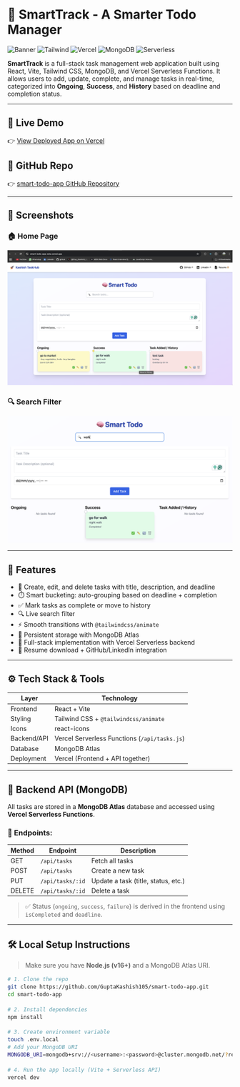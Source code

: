 # 🚀 SmartTrack - A Smarter Todo Manager

![Banner](https://img.shields.io/badge/Vite-Frontend-blueviolet?style=flat&logo=vite)
![Tailwind](https://img.shields.io/badge/TailwindCSS-Styles-blue?style=flat&logo=tailwindcss)
![Vercel](https://img.shields.io/badge/Deployed-Vercel-green?style=flat&logo=vercel)
![MongoDB](https://img.shields.io/badge/Backend-MongoDB-darkgreen?style=flat&logo=mongodb)
![Serverless](https://img.shields.io/badge/API-Vercel%20Serverless-black?style=flat&logo=vercel)

**SmartTrack** is a full-stack task management web application built using React, Vite, Tailwind CSS, MongoDB, and Vercel Serverless Functions. It allows users to add, update, complete, and manage tasks in real-time, categorized into **Ongoing**, **Success**, and **History** based on deadline and completion status.

---

## 🔗 Live Demo

👉 [View Deployed App on Vercel](https://smart-todo-app-fullstack.vercel.app/)

## 📂 GitHub Repo

👉 [smart-todo-app GitHub Repository](https://github.com/GuptaKashish105/smart-todo-app)

---

## 📸 Screenshots

### 🏠 Home Page
<img src="./src/assets/home page.png" alt="Home Page" width="700"/>

### 🔍 Search Filter 
<img src="./src/assets/search filter.png" alt="Create Task" width="700"/>

---

## 📌 Features

- 🧠 Create, edit, and delete tasks with title, description, and deadline
- ⏱️ Smart bucketing: auto-grouping based on deadline + completion
- ✅ Mark tasks as complete or move to history
- 🔍 Live search filter
- ⚡ Smooth transitions with `@tailwindcss/animate`
- 💾 Persistent storage with MongoDB Atlas
- 🔌 Full-stack implementation with Vercel Serverless backend
- 📁 Resume download + GitHub/LinkedIn integration

---

## ⚙️ Tech Stack & Tools

| Layer         | Technology                        |
|---------------|------------------------------------|
| Frontend      | React + Vite                       |
| Styling       | Tailwind CSS + `@tailwindcss/animate` |
| Icons         | react-icons                        |
| Backend/API   | Vercel Serverless Functions (`/api/tasks.js`) |
| Database      | MongoDB Atlas                      |
| Deployment    | Vercel (Frontend + API together)   |

---

## 🔧 Backend API (MongoDB)

All tasks are stored in a **MongoDB Atlas** database and accessed using **Vercel Serverless Functions**.

### 🔌 Endpoints:

| Method | Endpoint       | Description                   |
|--------|----------------|-------------------------------|
| GET    | `/api/tasks`   | Fetch all tasks               |
| POST   | `/api/tasks`   | Create a new task             |
| PUT    | `/api/tasks/:id` | Update a task (title, status, etc.) |
| DELETE | `/api/tasks/:id` | Delete a task                |

> ✅ Status (`ongoing`, `success`, `failure`) is derived in the frontend using `isCompleted` and `deadline`.

---

## 🛠️ Local Setup Instructions

> Make sure you have **Node.js (v16+)** and a MongoDB Atlas URI.

```bash
# 1. Clone the repo
git clone https://github.com/GuptaKashish105/smart-todo-app.git
cd smart-todo-app

# 2. Install dependencies
npm install

# 3. Create environment variable
touch .env.local
# Add your MongoDB URI
MONGODB_URI=mongodb+srv://<username>:<password>@cluster.mongodb.net/?retryWrites=true&w=majority

# 4. Run the app locally (Vite + Serverless API)
vercel dev
